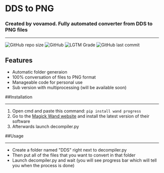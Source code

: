# DDS to PNG
### Created by vovamod. Fully automated converter from DDS to PNG files

---
![GitHub repo size](https://img.shields.io/github/repo-size/vovamod/DDS-to-PNG)
![GitHub](https://img.shields.io/github/license/vovamod/DDS-to-PNG)
![LGTM Grade](https://img.shields.io/lgtm/grade/python/github/vovamod/DDS-to-PNG)
![GitHub last commit](https://img.shields.io/github/last-commit/vovamod/DDS-to-PNG)
## Features

* Automatic folder generaion
* 100% conversation of files to PNG format
* Manageable code for personal use
* Sub version with multiprocessing (will be available soon)

##Installation

---
1. Open cmd and paste this command: `pip install wand progress`
2. Go to the [Magick Wand website](https://bit.ly/MGinstL) and install the latest version of their software
3. Afterwards launch decompiler.py

##Usage

---
* Create a folder named "DDS" right next to decompiler.py
* Then put all of the files that you want to convert in that folder
* Launch decompiler.py and wait (you will see progress bar which will tell you when the process is done)
